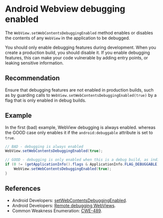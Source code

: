 # Android Webview debugging enabled
The `WebView.setWebContentsDebuggingEnabled` method enables or disables the contents of any `WebView` in the application to be debugged.

You should only enable debugging features during development. When you create a production build, you should disable it. If you enable debugging features, this can make your code vulnerable by adding entry points, or leaking sensitive information.


## Recommendation
Ensure that debugging features are not enabled in production builds, such as by guarding calls to `WebView.setWebContentsDebuggingEnabled(true)` by a flag that is only enabled in debug builds.


## Example
In the first (bad) example, WebView debugging is always enabled. whereas the GOOD case only enables it if the `android:debuggable` attribute is set to `true`.


```java
// BAD - debugging is always enabled 
WebView.setWebContentsDebuggingEnabled(true);

// GOOD - debugging is only enabled when this is a debug build, as indicated by the debuggable flag being set.
if (0 != (getApplicationInfo().flags & ApplicationInfo.FLAG_DEBUGGABLE)) {
    WebView.setWebContentsDebuggingEnabled(true);
}
```

## References
* Android Developers: [setWebContentsDebuggingEnabled](https://developer.android.com/reference/android/webkit/WebView.html#setWebContentsDebuggingEnabled(boolean)).
* Android Developers: [Remote debugging WebViews](https://developer.chrome.com/docs/devtools/remote-debugging/webviews/).
* Common Weakness Enumeration: [CWE-489](https://cwe.mitre.org/data/definitions/489.html).
